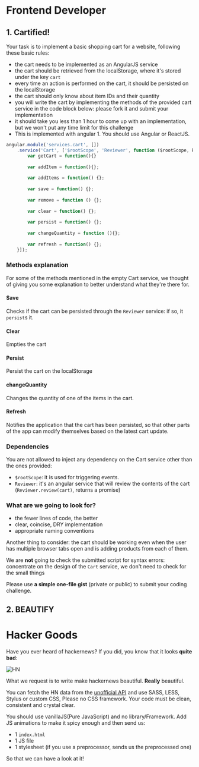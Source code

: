 # Frontend Developer

## 1. Cartified!

Your task is to implement a basic shopping cart for a website, following these basic rules:

* the cart needs to be implemented as an AngularJS service
* the cart should be retrieved from the localStorage, where it's stored under the key `cart`
* every time an action is performed on the cart, it should be persisted on the localStorage
* the cart should only know about item IDs and their quantity
* you will write the cart by implementing the methods of the provided cart service in the code block below: please fork it and submit your implementation
* it should take you less than 1 hour to come up with an implementation, but we won't put any time limit for this challenge
* This is implemented with angular 1. You should use Angular or ReactJS.

``` javascript
angular.module('services.cart', [])
    .service('Cart', ['$rootScope', 'Reviewer', function ($rootScope, Reviewer) { 
        var getCart = function(){}
 
        var addItem = function(){};
 
        var addItems = function() {};
 
        var save = function() {};
 
        var remove = function () {};
 
        var clear = function() {};
 
        var persist = function() {};
 
        var changeQuantity = function (){};
 
        var refresh = function() {};
    }]);
```

### Methods explanation

For some of the methods mentioned in the empty Cart service, we thought of giving you some explanation to better understand what they're there for.

#### Save

Checks if the cart can be persisted through the `Reviewer` service: if so, it `persist`s it.

#### Clear

Empties the cart

#### Persist

Persist the cart on the localStorage

#### changeQuantity

Changes the quantity of one of the items in the cart.

#### Refresh

Notifies the application that the cart has been persisted, so that other parts of the app can modify themselves based on the latest cart update.

### Dependencies

You are not allowed to inject any dependency on the Cart service other than the ones provided:

* `$rootScope`: it is used for triggering events.
* `Reviewer`: it's an angular service that will review the contents of the cart (`Reviewer.review(cart)`, returns a promise)

### What are we going to look for?

* the fewer lines of code, the better
* clear, coincise, DRY implementation
* appropriate naming conventions

Another thing to consider: the cart should be working even when the user has multiple browser tabs open and is adding products from each of them.

We are **not** going to check the submitted script for syntax errors: concentrate on the design of the `Cart` service, we don't need to check for the small things

Please use **a simple one-file gist** (private or public) to submit your coding challenge.

## 2. BEAUTIFY

# Hacker Goods

Have you ever heard of hackernews? If you did, you know that it looks **quite bad**:

![HN](http://d1avok0lzls2w.cloudfront.net/img_uploads/SEOmoz-Hackernews-Rank.png)

What we request is to write make hackernews beautiful. **Really** beautiful.

You can fetch the HN data from the [unofficial API](http://api.ihackernews.com/page) and
use SASS, LESS, Stylus or custom CSS, Please no CSS framework. Your code must be clean, consistent and crystal clear.

You should use vanillaJS(Pure JavaScript) and no library/Framework. Add JS animations to make it spicy enough and then send us:

* 1 `index.html`
* 1 JS file
* 1 stylesheet (if you use a preprocessor, sends us the preprocessed one)

So that we can have a look at it!
